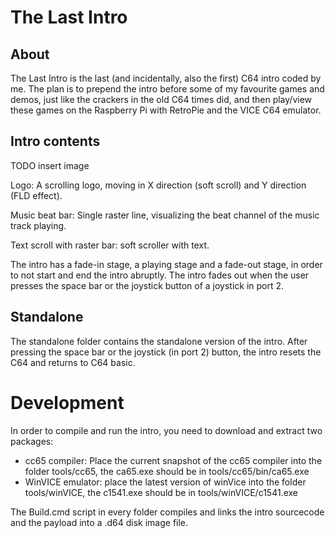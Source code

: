 # The Last Intro

## About

The Last Intro is the last (and incidentally, also the first) C64 intro coded
by me. The plan is to prepend the intro before some of my favourite games and
demos, just like the crackers in the old C64 times did, and then play/view
these games on the Raspberry Pi with RetroPie and the VICE C64 emulator.

## Intro contents

TODO insert image

Logo: A scrolling logo, moving in X direction (soft scroll) and Y direction
(FLD effect).

Music beat bar: Single raster line, visualizing the beat channel of the music
track playing.

Text scroll with raster bar: soft scroller with text.

The intro has a fade-in stage, a playing stage and a fade-out stage, in order
to not start and end the intro abruptly. The intro fades out when the user
presses the space bar or the joystick button of a joystick in port 2.

## Standalone

The standalone folder contains the standalone version of the intro. After
pressing the space bar or the joystick (in port 2) button, the intro resets
the C64 and returns to C64 basic.

# Development

In order to compile and run the intro, you need to download and extract two
packages:

- cc65 compiler: Place the current snapshot of the cc65 compiler into the
  folder tools/cc65, the ca65.exe should be in tools/cc65/bin/ca65.exe
- WinVICE emulator: place the latest version of winVice into the folder
  tools/winVICE, the c1541.exe should be in tools/winVICE/c1541.exe

The Build.cmd script in every folder compiles and links the intro sourcecode
and the payload into a .d64 disk image file.
